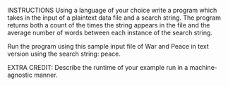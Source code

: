 INSTRUCTIONS
Using a language of your choice write a program which takes in the input of a plaintext data file and a search string. The program returns both a count of the times the string appears in the file and the average number of words between each instance of the search string.

Run the program using this sample input file of War and Peace in text version using the search string: peace.

EXTRA CREDIT:
Describe the runtime of your example run in a machine-agnostic manner.